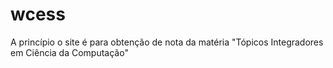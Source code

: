 # wcess
A princípio o site é para obtenção de nota da matéria "Tópicos Integradores em Ciência da Computação"
